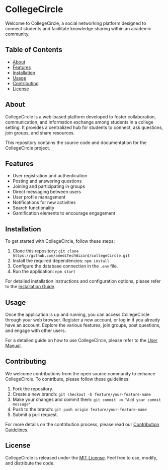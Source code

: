 # CollegeCircle

Welcome to CollegeCircle, a social networking platform designed to connect students and facilitate knowledge sharing within an academic community.

## Table of Contents

- [About](#about)
- [Features](#features)
- [Installation](#installation)
- [Usage](#usage)
- [Contributing](#contributing)
- [License](#license)

## About

CollegeCircle is a web-based platform developed to foster collaboration, communication, and information exchange among students in a college setting. It provides a centralized hub for students to connect, ask questions, join groups, and share resources.

This repository contains the source code and documentation for the CollegeCircle project.

## Features

- User registration and authentication
- Posting and answering questions
- Joining and participating in groups
- Direct messaging between users
- User profile management
- Notifications for new activities
- Search functionality
- Gamification elements to encourage engagement


## Installation

To get started with CollegeCircle, follow these steps:

1. Clone this repository: `git clone https://github.com/amediTechWizard/collegeCircle.git`
2. Install the required dependencies: `npm install`
3. Configure the database connection in the `.env` file.
4. Run the application: `npm start`

For detailed installation instructions and configuration options, please refer to the [Installation Guide](docs/installation.md).

## Usage

Once the application is up and running, you can access CollegeCircle through your web browser. Register a new account, or log in if you already have an account. Explore the various features, join groups, post questions, and engage with other users.

For a detailed guide on how to use CollegeCircle, please refer to the [User Manual](docs/user-manual.md).

## Contributing

We welcome contributions from the open source community to enhance CollegeCircle. To contribute, please follow these guidelines:

1. Fork the repository.
2. Create a new branch: `git checkout -b feature/your-feature-name`
3. Make your changes and commit them: `git commit -m "Add your commit message"`
4. Push to the branch: `git push origin feature/your-feature-name`
5. Submit a pull request.

For more details on the contribution process, please read our [Contribution Guidelines](CONTRIBUTING.md).

## License

CollegeCircle is released under the [MIT License](LICENSE). Feel free to use, modify, and distribute the code.


